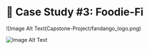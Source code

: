 # :avocado: Case Study #3: Foodie-Fi

![Image Alt Text(Capstone-Project/fandango_logo.png)


![Image Alt Text](relative/path/to/image.png)
